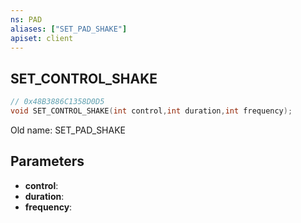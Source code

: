 ```yaml
---
ns: PAD
aliases: ["SET_PAD_SHAKE"]
apiset: client
---
```

## SET_CONTROL_SHAKE

```c
// 0x48B3886C1358D0D5
void SET_CONTROL_SHAKE(int control,int duration,int frequency);
```

Old name: SET_PAD_SHAKE

## Parameters
* **control**:
* **duration**:
* **frequency**: